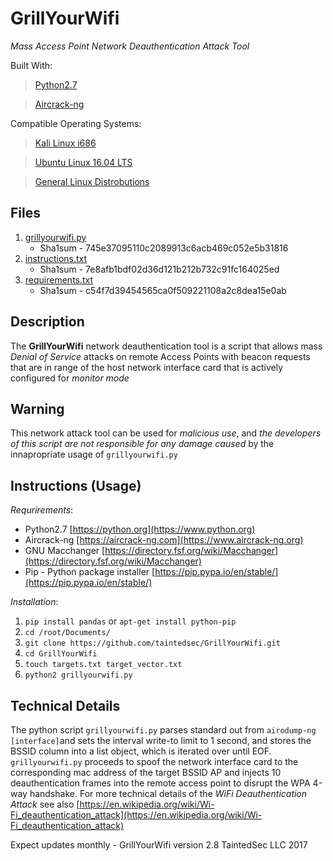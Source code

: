 # GrillYourWifi
*Mass Access Point Network Deauthentication Attack Tool*

Built With:
> [Python2.7](https://www.python.org)

> [Aircrack-ng](https://www.aircrack-ng.org)

Compatible Operating Systems:
> [Kali Linux i686](https://offensive-security.com)

> [Ubuntu Linux 16.04 LTS](https://ubuntu.com)

> [General Linux Distrobutions](https://distrowatch.com/)

## Files 
1. [grillyourwifi.py](https://github.com/taintedsec/GrillYourWifi/blob/master/GrillYourWifi/grillyourwifi.py)      
    - Sha1sum - 745e37095110c2089913c6acb469c052e5b31816
2. [instructions.txt](https://github.com/taintedsec/GrillYourWifi/blob/master/GrillYourWifi/instructions.txt) 
    - Sha1sum - 7e8afb1bdf02d36d121b212b732c91fc164025ed
3. [requirements.txt](https://github.com/taintedsec/GrillYourWifi/blob/master/GrillYourWifi/requirements.txt)
    - Sha1sum - c54f7d39454565ca0f509221108a2c8dea15e0ab
    
## Description

The **GrillYourWifi** network deauthentication tool is a script that allows mass *Denial of Service* attacks on remote Access Points with beacon requests that are in range of the host network interface card that is actively configured for *monitor mode*

## Warning

This network attack tool can be used for _malicious use_, and *the developers of this script are not responsible for any damage caused* by the innapropriate usage of `grillyourwifi.py` 

## Instructions (Usage)

_Requrirements_:
- Python2.7 [https://python.org](https://www.python.org)
- Aircrack-ng [https://aircrack-ng.com](https://www.aircrack-ng.org)
- GNU Macchanger [https://directory.fsf.org/wiki/Macchanger](https://directory.fsf.org/wiki/Macchanger)
- Pip - Python package installer [https://pip.pypa.io/en/stable/](https://pip.pypa.io/en/stable/)

*_Installation_*:
1. `pip install pandas` or `apt-get install python-pip`
2. `cd /root/Documents/`
3. `git clone https://github.com/taintedsec/GrillYourWifi.git`
4. `cd GrillYourWifi`
5. `touch targets.txt target_vector.txt`
6. `python2 grillyourwifi.py`

## Technical Details

The python script `grillyourwifi.py` parses standard out from `airodump-ng [interface]`and sets the interval write-to limit to 1 second, and stores the BSSID column into a list object, which is iterated over until EOF. `grillyourwifi.py` proceeds to spoof the network interface card to the corresponding mac address of the target BSSID AP and injects 10 deauthentication frames into the remote access point to disrupt the WPA 4-way handshake. For more technical details of the _WiFi Deauthentication Attack_ see also [https://en.wikipedia.org/wiki/Wi-Fi_deauthentication_attack](https://en.wikipedia.org/wiki/Wi-Fi_deauthentication_attack)

Expect updates monthly - GrillYourWifi version 2.8 TaintedSec LLC 2017
